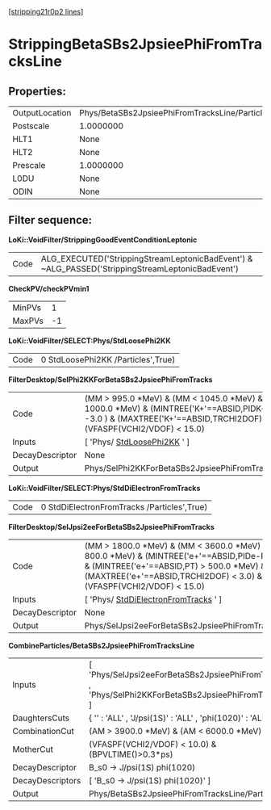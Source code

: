 [[stripping21r0p2 lines]](./stripping21r0p2-leptonic)

# StrippingBetaSBs2JpsieePhiFromTracksLine

## Properties:

|                |                                                |
|----------------|------------------------------------------------|
| OutputLocation | Phys/BetaSBs2JpsieePhiFromTracksLine/Particles |
| Postscale      | 1.0000000                                      |
| HLT1           | None                                           |
| HLT2           | None                                           |
| Prescale       | 1.0000000                                      |
| L0DU           | None                                           |
| ODIN           | None                                           |

## Filter sequence:

**LoKi::VoidFilter/StrippingGoodEventConditionLeptonic**

|      |                                                                                                   |
|------|---------------------------------------------------------------------------------------------------|
| Code | ALG_EXECUTED('StrippingStreamLeptonicBadEvent') & \~ALG_PASSED('StrippingStreamLeptonicBadEvent') |

**CheckPV/checkPVmin1**

|        |     |
|--------|-----|
| MinPVs | 1   |
| MaxPVs | -1  |

**LoKi::VoidFilter/SELECT:Phys/StdLoosePhi2KK**

|      |                                    |
|------|------------------------------------|
| Code | 0 StdLoosePhi2KK /Particles',True) |

**FilterDesktop/SelPhi2KKForBetaSBs2JpsieePhiFromTracks**

|                 |                                                                                                                                                                                         |
|-----------------|-----------------------------------------------------------------------------------------------------------------------------------------------------------------------------------------|
| Code            | (MM \> 995.0 \*MeV) & (MM \< 1045.0 \*MeV) & (PT \> 1000.0 \*MeV) & (MINTREE('K+'==ABSID,PIDK-PIDpi) \> -3.0 ) & (MAXTREE('K+'==ABSID,TRCHI2DOF) \< 3.0) & (VFASPF(VCHI2/VDOF) \< 15.0) |
| Inputs          | [ 'Phys/ [StdLoosePhi2KK](./stripping21r0p2-stdloosephi2kk) ' ]                                                                                                                       |
| DecayDescriptor | None                                                                                                                                                                                    |
| Output          | Phys/SelPhi2KKForBetaSBs2JpsieePhiFromTracks/Particles                                                                                                                                  |

**LoKi::VoidFilter/SELECT:Phys/StdDiElectronFromTracks**

|      |                                             |
|------|---------------------------------------------|
| Code | 0 StdDiElectronFromTracks /Particles',True) |

**FilterDesktop/SelJpsi2eeForBetaSBs2JpsieePhiFromTracks**

|                 |                                                                                                                                                                                                                                   |
|-----------------|-----------------------------------------------------------------------------------------------------------------------------------------------------------------------------------------------------------------------------------|
| Code            | (MM \> 1800.0 \*MeV) & (MM \< 3600.0 \*MeV) & (PT \> 800.0 \*MeV) & (MINTREE('e+'==ABSID,PIDe-PIDpi) \> 0.0 ) & (MINTREE('e+'==ABSID,PT) \> 500.0 \*MeV) & (MAXTREE('e+'==ABSID,TRCHI2DOF) \< 3.0) & (VFASPF(VCHI2/VDOF) \< 15.0) |
| Inputs          | [ 'Phys/ [StdDiElectronFromTracks](./stripping21r0p2-stddielectronfromtracks) ' ]                                                                                                                                               |
| DecayDescriptor | None                                                                                                                                                                                                                              |
| Output          | Phys/SelJpsi2eeForBetaSBs2JpsieePhiFromTracks/Particles                                                                                                                                                                           |

**CombineParticles/BetaSBs2JpsieePhiFromTracksLine**

|                  |                                                                                                        |
|------------------|--------------------------------------------------------------------------------------------------------|
| Inputs           | [ 'Phys/SelJpsi2eeForBetaSBs2JpsieePhiFromTracks' , 'Phys/SelPhi2KKForBetaSBs2JpsieePhiFromTracks' ] |
| DaughtersCuts    | { '' : 'ALL' , 'J/psi(1S)' : 'ALL' , 'phi(1020)' : 'ALL' }                                             |
| CombinationCut   | (AM \> 3900.0 \*MeV) & (AM \< 6000.0 \*MeV)                                                            |
| MotherCut        | (VFASPF(VCHI2/VDOF) \< 10.0) & (BPVLTIME()\>0.3\*ps)                                                   |
| DecayDescriptor  | B_s0 -\> J/psi(1S) phi(1020)                                                                           |
| DecayDescriptors | [ 'B_s0 -\> J/psi(1S) phi(1020)' ]                                                                   |
| Output           | Phys/BetaSBs2JpsieePhiFromTracksLine/Particles                                                         |
